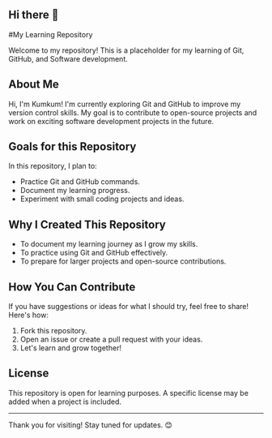 ## Hi there 👋

#My Learning Repository

Welcome to my repository! This is a placeholder for my learning of Git, GitHub, and Software development.
## About Me
Hi, I'm Kumkum! I'm currently exploring Git and GitHub to improve my version control skills. My goal is to contribute to open-source projects and work on exciting software development projects in the future.
## Goals for this Repository
In this repository, I plan to:
- Practice Git and GitHub commands.
- Document my learning progress.
- Experiment with small coding projects and ideas.

## Why I Created This Repository
- To document my learning journey as I grow my skills.
- To practice using Git and GitHub effectively.
- To prepare for larger projects and open-source contributions.

## How You Can Contribute
If you have suggestions or ideas for what I should try, feel free to share! Here's how:
1. Fork this repository.
2. Open an issue or create a pull request with your ideas.
3. Let's learn and grow together!

## License
This repository is open for learning purposes. A specific license may be added when a project is included.

---

Thank you for visiting! Stay tuned for updates. 😊

